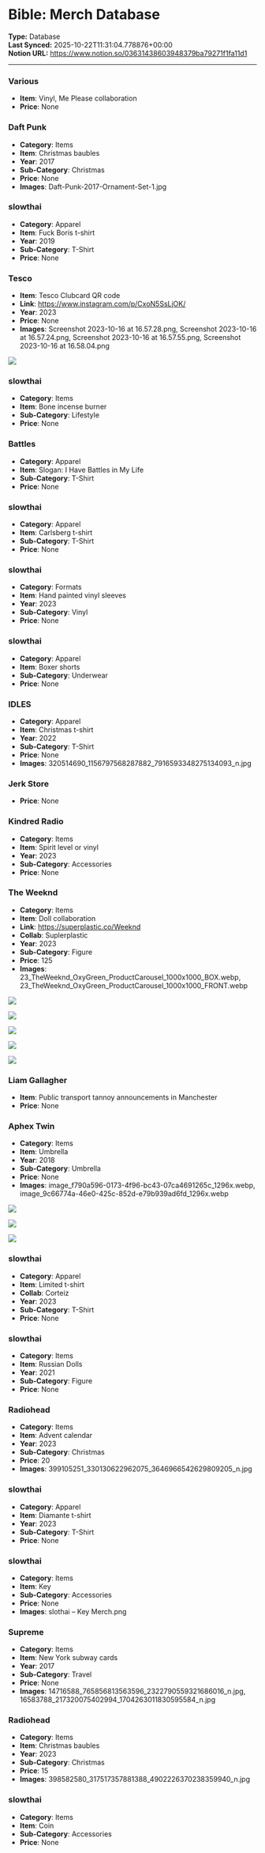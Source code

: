 # Bible: Merch Database

**Type:** Database  
**Last Synced:** 2025-10-22T11:31:04.778876+00:00  
**Notion URL:** https://www.notion.so/03631438603948379ba79271f1fa11d1  

---

### Various
- **Item**: Vinyl, Me Please collaboration 
- **Price**: None



### Daft Punk
- **Category**: Items
- **Item**: Christmas baubles
- **Year**: 2017
- **Sub-Category**: Christmas
- **Price**: None
- **Images**: Daft-Punk-2017-Ornament-Set-1.jpg



### slowthai
- **Category**: Apparel
- **Item**: Fuck Boris t-shirt
- **Year**: 2019
- **Sub-Category**: T-Shirt
- **Price**: None



### Tesco
- **Item**: Tesco Clubcard QR code
- **Link**: https://www.instagram.com/p/CxoN5SsLjOK/
- **Year**: 2023
- **Price**: None
- **Images**: Screenshot 2023-10-16 at 16.57.28.png, Screenshot 2023-10-16 at 16.57.24.png, Screenshot 2023-10-16 at 16.57.55.png, Screenshot 2023-10-16 at 16.58.04.png

![](https://prod-files-secure.s3.us-west-2.amazonaws.com/574ba0cc-1139-4d2f-8925-da579e61391f/946db7e6-aecd-4ee9-be4f-3ee96bdce4b1/Screenshot_2023-10-16_at_17.13.39.png?X-Amz-Algorithm=AWS4-HMAC-SHA256&X-Amz-Content-Sha256=UNSIGNED-PAYLOAD&X-Amz-Credential=ASIAZI2LB466VZTUPDNE%2F20251022%2Fus-west-2%2Fs3%2Faws4_request&X-Amz-Date=20251022T113058Z&X-Amz-Expires=3600&X-Amz-Security-Token=IQoJb3JpZ2luX2VjEHQaCXVzLXdlc3QtMiJHMEUCIBth3DmqbjAxz1IkA5WLHHz6TUgIHPZzqjlIzEnh8iTWAiEA5JcyDBQaj%2FD8g12war0hJTEB43nTBA5ZXwFwvfYyrsYq%2FwMILBAAGgw2Mzc0MjMxODM4MDUiDAAH8BK%2FSI5d0FfnmCrcA0iHHJGW1vAnCdfoKp436IlH8ESM5e32RhtVJJOcXG9SVu8vP6tHWTdfCJ494yABuVajSEdvISsgBfnRPalwQwVrJa5CZw1mftG6dUnKUdJsQ4tKn9%2FM02n%2FHDEfx7EYtrY9ltXP3328xC%2FlrE5FuW2tj34v47PWht2XrYi5CpvJrdTE9sZpBirvQ%2FyQJmomfNxYX6sbP7qirsH6vRpzIKvdkAgaap5S07XhQBcw7IYxmrXgfo4Cal5spprzzNNCKljpAqDgWoPkU11QZQHq91aoVe3ecEYFAkkE0KSerFD2gnj%2F3h%2FBW%2Bij5OCCHC90z7JMI%2FiHlbHhLsb624DmtA5uClGLfhTP5SwCU3ff0rXPgIKPB%2F6wz3RClfpI8vQT%2Bd5lJrJK7Jd274iJZ4%2BElOm0B1pwN%2BtJA63hgymv4TISddvueqYYcOkY1JSY1HcnRZ7YQfdBhZDWRx9RWCbMK%2FWxXnDgdnfZ4h9%2FCJwE9sBrUr6qrHQi1wAWT%2FtYsnl2ykRGokIDOIUzKQZhKLXfRVeYpUn66FuW0BYPSC8J7jr0qUJiSHzfkjpJXOLC8eGnuHsEx6yiOTlgJBnf9s5ABninBSIMPU0EiF5e92Agtol0TdNTVkWBBICsSynAMP%2F84scGOqUBNJ6yta%2BmQVEy0f1i2SbNhHytC0unbJU3FHJw7KPfDUFXMpGR3YbwBvPaD9GaEKr0u%2BhSvoKVMfhih9l4svQBxZvGKejjuEmwJc1l8oaShdfFa8wBFVJdIIVrnIpKKy86nDNIY8szkq09jA25vfBkcXZ4PsoplhODQDnsQ6tZ3%2FmNL9u4YEjgD5YL9W%2BoXIaUHDC0amffZ3rZA8qnTvCUP%2B2eeegM&X-Amz-Signature=5c21b1f79bdf5f49f66c5791695e285002f38e92cbb9c4320e4a54ca2df5e1d1&X-Amz-SignedHeaders=host&x-amz-checksum-mode=ENABLED&x-id=GetObject)



### slowthai
- **Category**: Items
- **Item**: Bone incense burner
- **Sub-Category**: Lifestyle
- **Price**: None



### Battles
- **Category**: Apparel
- **Item**: Slogan: I Have Battles in My Life
- **Sub-Category**: T-Shirt
- **Price**: None



### slowthai
- **Category**: Apparel
- **Item**: Carlsberg t-shirt
- **Sub-Category**: T-Shirt
- **Price**: None



### slowthai
- **Category**: Formats
- **Item**: Hand painted vinyl sleeves
- **Year**: 2023
- **Sub-Category**: Vinyl
- **Price**: None



### slowthai
- **Category**: Apparel
- **Item**: Boxer shorts
- **Sub-Category**: Underwear
- **Price**: None



### IDLES
- **Category**: Apparel
- **Item**: Christmas t-shirt
- **Year**: 2022
- **Sub-Category**: T-Shirt
- **Price**: None
- **Images**: 320514690_1156797568287882_7916593348275134093_n.jpg



### Jerk Store
- **Price**: None



### Kindred Radio
- **Category**: Items
- **Item**: Spirit level or vinyl
- **Year**: 2023
- **Sub-Category**: Accessories
- **Price**: None



### The Weeknd
- **Category**: Items
- **Item**: Doll collaboration
- **Link**: https://superplastic.co/Weeknd
- **Collab**: Suplerplastic
- **Year**: 2023
- **Sub-Category**: Figure
- **Price**: 125
- **Images**: 23_TheWeeknd_OxyGreen_ProductCarousel_1000x1000_BOX.webp, 23_TheWeeknd_OxyGreen_ProductCarousel_1000x1000_FRONT.webp

![](https://prod-files-secure.s3.us-west-2.amazonaws.com/574ba0cc-1139-4d2f-8925-da579e61391f/524ef4eb-5bf9-43ab-acba-c6b86d7efbd2/23_TheWeeknd_Oxy_ProductCarousel_1000x1000_R34_%283%29.webp?X-Amz-Algorithm=AWS4-HMAC-SHA256&X-Amz-Content-Sha256=UNSIGNED-PAYLOAD&X-Amz-Credential=ASIAZI2LB4664GYHNGHJ%2F20251022%2Fus-west-2%2Fs3%2Faws4_request&X-Amz-Date=20251022T113102Z&X-Amz-Expires=3600&X-Amz-Security-Token=IQoJb3JpZ2luX2VjEHQaCXVzLXdlc3QtMiJHMEUCIQCI3QwlXM3oEmQc9v6AUU9y%2FK74pvkf2GVVPF0CtbSunwIgLOHgAHdAGIeEc1782ERfPyV0F2DGkDGNsi7BVynqcKoq%2FwMILRAAGgw2Mzc0MjMxODM4MDUiDPQPP%2FLslwl2USJ5%2FircA8%2FaqHwB3NHKXmTWpxojsyZhZIMm63MnuGvZgxy%2FqReMzBLETbfS5rDGIWetoOOKp3a4GXI7%2FYW9xHvQpGXcYaIB8m61ITh6DilLMfAvSyUirfBe0cOVPWCA1gtZ6HBnHPrEfVNBGrLJ62wlXzJgSZpfjywkXTRxmPx%2FvJ4b35RPXBXNZMGJJLIdJwaLUkr%2FrEicfT1dAMIM%2F6hmR%2Ba6t4u%2BrCYyMugbWGsb7azF86sf9agEdYLi8cjYfxLWrwvzdmI7IEqXz0IVIdYaPNnfNVV00wR4%2F81ooPvDNDzwob76Q5uwWPOhrIxhvtPlxvvmXsalNQz5j08OHyjtkv8f%2FXmlfmm8GODwBcbnuFtuolqoXiD63IzOhMaA1iRn6DNWu1Q3Onfj1nh9SrhVVw4ThDSweh%2BceA%2Bd2ua4mi2%2Br%2FQKDkmAmuaNdnqHuDPwd0ATHkPpslTq8cExB6tRXJp6BjzZ0Inywm92Dd8B%2FXn4Ka366N1OJxwQ1gqsFGQ5%2BgbZoGRim9C3%2FiFmEdEy2QmQVlSlHt6HBu0SfWtsAJCsmnzPHdyuc6gR5E41G7UA%2BBh6fobgso4wFbiGq5E%2Fq%2FxTDfs%2FberaXlUelw7IW1dm8A9GuJ4%2BqciVk5es4tyCMNr84scGOqUB0uPrHROw7DBH9z3noLcEPhWRt4kqI%2F4lWLSRoW%2FP7xOjIdIK%2BhrWy4gkG3jujdZ4Lcmiy4wgqAmeyoHcvvxs91Y8sZBDhg%2BpSZwzlDLkJjzkmb%2BXyP7fhBV7pF4fmmeKy4NN9yaGzLQcQF5kmcb%2FGrj%2Fg5BtJ%2Fmsn2v7g5h82hl6E4aUUTNn%2B28kR5a6N7xbjGqxMnmUe8Pj4JnbfUkHujC789bV&X-Amz-Signature=dbd5247a0d625a4602f6653d99aa16c59b327d8a803a9de178792d8319c15982&X-Amz-SignedHeaders=host&x-amz-checksum-mode=ENABLED&x-id=GetObject)

![](https://prod-files-secure.s3.us-west-2.amazonaws.com/574ba0cc-1139-4d2f-8925-da579e61391f/1c6a8d04-f9a0-4e34-8c76-ef58c6d92175/23_TheWeeknd_OxyGreen_ProductCarousel_1000x1000_BACK.webp?X-Amz-Algorithm=AWS4-HMAC-SHA256&X-Amz-Content-Sha256=UNSIGNED-PAYLOAD&X-Amz-Credential=ASIAZI2LB4664GYHNGHJ%2F20251022%2Fus-west-2%2Fs3%2Faws4_request&X-Amz-Date=20251022T113102Z&X-Amz-Expires=3600&X-Amz-Security-Token=IQoJb3JpZ2luX2VjEHQaCXVzLXdlc3QtMiJHMEUCIQCI3QwlXM3oEmQc9v6AUU9y%2FK74pvkf2GVVPF0CtbSunwIgLOHgAHdAGIeEc1782ERfPyV0F2DGkDGNsi7BVynqcKoq%2FwMILRAAGgw2Mzc0MjMxODM4MDUiDPQPP%2FLslwl2USJ5%2FircA8%2FaqHwB3NHKXmTWpxojsyZhZIMm63MnuGvZgxy%2FqReMzBLETbfS5rDGIWetoOOKp3a4GXI7%2FYW9xHvQpGXcYaIB8m61ITh6DilLMfAvSyUirfBe0cOVPWCA1gtZ6HBnHPrEfVNBGrLJ62wlXzJgSZpfjywkXTRxmPx%2FvJ4b35RPXBXNZMGJJLIdJwaLUkr%2FrEicfT1dAMIM%2F6hmR%2Ba6t4u%2BrCYyMugbWGsb7azF86sf9agEdYLi8cjYfxLWrwvzdmI7IEqXz0IVIdYaPNnfNVV00wR4%2F81ooPvDNDzwob76Q5uwWPOhrIxhvtPlxvvmXsalNQz5j08OHyjtkv8f%2FXmlfmm8GODwBcbnuFtuolqoXiD63IzOhMaA1iRn6DNWu1Q3Onfj1nh9SrhVVw4ThDSweh%2BceA%2Bd2ua4mi2%2Br%2FQKDkmAmuaNdnqHuDPwd0ATHkPpslTq8cExB6tRXJp6BjzZ0Inywm92Dd8B%2FXn4Ka366N1OJxwQ1gqsFGQ5%2BgbZoGRim9C3%2FiFmEdEy2QmQVlSlHt6HBu0SfWtsAJCsmnzPHdyuc6gR5E41G7UA%2BBh6fobgso4wFbiGq5E%2Fq%2FxTDfs%2FberaXlUelw7IW1dm8A9GuJ4%2BqciVk5es4tyCMNr84scGOqUB0uPrHROw7DBH9z3noLcEPhWRt4kqI%2F4lWLSRoW%2FP7xOjIdIK%2BhrWy4gkG3jujdZ4Lcmiy4wgqAmeyoHcvvxs91Y8sZBDhg%2BpSZwzlDLkJjzkmb%2BXyP7fhBV7pF4fmmeKy4NN9yaGzLQcQF5kmcb%2FGrj%2Fg5BtJ%2Fmsn2v7g5h82hl6E4aUUTNn%2B28kR5a6N7xbjGqxMnmUe8Pj4JnbfUkHujC789bV&X-Amz-Signature=1047c67031244cab36e2607a198e187ad1cebac04a05c177cc7c00569ca363f1&X-Amz-SignedHeaders=host&x-amz-checksum-mode=ENABLED&x-id=GetObject)

![](https://prod-files-secure.s3.us-west-2.amazonaws.com/574ba0cc-1139-4d2f-8925-da579e61391f/7488e29c-fcc4-4585-887d-b89f810a82b3/23_TheWeeknd_OxyGreen_ProductCarousel_1000x1000_BOX.webp?X-Amz-Algorithm=AWS4-HMAC-SHA256&X-Amz-Content-Sha256=UNSIGNED-PAYLOAD&X-Amz-Credential=ASIAZI2LB4664GYHNGHJ%2F20251022%2Fus-west-2%2Fs3%2Faws4_request&X-Amz-Date=20251022T113102Z&X-Amz-Expires=3600&X-Amz-Security-Token=IQoJb3JpZ2luX2VjEHQaCXVzLXdlc3QtMiJHMEUCIQCI3QwlXM3oEmQc9v6AUU9y%2FK74pvkf2GVVPF0CtbSunwIgLOHgAHdAGIeEc1782ERfPyV0F2DGkDGNsi7BVynqcKoq%2FwMILRAAGgw2Mzc0MjMxODM4MDUiDPQPP%2FLslwl2USJ5%2FircA8%2FaqHwB3NHKXmTWpxojsyZhZIMm63MnuGvZgxy%2FqReMzBLETbfS5rDGIWetoOOKp3a4GXI7%2FYW9xHvQpGXcYaIB8m61ITh6DilLMfAvSyUirfBe0cOVPWCA1gtZ6HBnHPrEfVNBGrLJ62wlXzJgSZpfjywkXTRxmPx%2FvJ4b35RPXBXNZMGJJLIdJwaLUkr%2FrEicfT1dAMIM%2F6hmR%2Ba6t4u%2BrCYyMugbWGsb7azF86sf9agEdYLi8cjYfxLWrwvzdmI7IEqXz0IVIdYaPNnfNVV00wR4%2F81ooPvDNDzwob76Q5uwWPOhrIxhvtPlxvvmXsalNQz5j08OHyjtkv8f%2FXmlfmm8GODwBcbnuFtuolqoXiD63IzOhMaA1iRn6DNWu1Q3Onfj1nh9SrhVVw4ThDSweh%2BceA%2Bd2ua4mi2%2Br%2FQKDkmAmuaNdnqHuDPwd0ATHkPpslTq8cExB6tRXJp6BjzZ0Inywm92Dd8B%2FXn4Ka366N1OJxwQ1gqsFGQ5%2BgbZoGRim9C3%2FiFmEdEy2QmQVlSlHt6HBu0SfWtsAJCsmnzPHdyuc6gR5E41G7UA%2BBh6fobgso4wFbiGq5E%2Fq%2FxTDfs%2FberaXlUelw7IW1dm8A9GuJ4%2BqciVk5es4tyCMNr84scGOqUB0uPrHROw7DBH9z3noLcEPhWRt4kqI%2F4lWLSRoW%2FP7xOjIdIK%2BhrWy4gkG3jujdZ4Lcmiy4wgqAmeyoHcvvxs91Y8sZBDhg%2BpSZwzlDLkJjzkmb%2BXyP7fhBV7pF4fmmeKy4NN9yaGzLQcQF5kmcb%2FGrj%2Fg5BtJ%2Fmsn2v7g5h82hl6E4aUUTNn%2B28kR5a6N7xbjGqxMnmUe8Pj4JnbfUkHujC789bV&X-Amz-Signature=8fbe3d90d51caa721efaddaa1250ca470496308fb8cf537cff548cd5539e7fe5&X-Amz-SignedHeaders=host&x-amz-checksum-mode=ENABLED&x-id=GetObject)

![](https://prod-files-secure.s3.us-west-2.amazonaws.com/574ba0cc-1139-4d2f-8925-da579e61391f/d7b9b868-2e61-46fd-a08e-0949297e2fb1/23_TheWeeknd_OxyGreen_ProductCarousel_1000x1000_FRONT.webp?X-Amz-Algorithm=AWS4-HMAC-SHA256&X-Amz-Content-Sha256=UNSIGNED-PAYLOAD&X-Amz-Credential=ASIAZI2LB4664GYHNGHJ%2F20251022%2Fus-west-2%2Fs3%2Faws4_request&X-Amz-Date=20251022T113102Z&X-Amz-Expires=3600&X-Amz-Security-Token=IQoJb3JpZ2luX2VjEHQaCXVzLXdlc3QtMiJHMEUCIQCI3QwlXM3oEmQc9v6AUU9y%2FK74pvkf2GVVPF0CtbSunwIgLOHgAHdAGIeEc1782ERfPyV0F2DGkDGNsi7BVynqcKoq%2FwMILRAAGgw2Mzc0MjMxODM4MDUiDPQPP%2FLslwl2USJ5%2FircA8%2FaqHwB3NHKXmTWpxojsyZhZIMm63MnuGvZgxy%2FqReMzBLETbfS5rDGIWetoOOKp3a4GXI7%2FYW9xHvQpGXcYaIB8m61ITh6DilLMfAvSyUirfBe0cOVPWCA1gtZ6HBnHPrEfVNBGrLJ62wlXzJgSZpfjywkXTRxmPx%2FvJ4b35RPXBXNZMGJJLIdJwaLUkr%2FrEicfT1dAMIM%2F6hmR%2Ba6t4u%2BrCYyMugbWGsb7azF86sf9agEdYLi8cjYfxLWrwvzdmI7IEqXz0IVIdYaPNnfNVV00wR4%2F81ooPvDNDzwob76Q5uwWPOhrIxhvtPlxvvmXsalNQz5j08OHyjtkv8f%2FXmlfmm8GODwBcbnuFtuolqoXiD63IzOhMaA1iRn6DNWu1Q3Onfj1nh9SrhVVw4ThDSweh%2BceA%2Bd2ua4mi2%2Br%2FQKDkmAmuaNdnqHuDPwd0ATHkPpslTq8cExB6tRXJp6BjzZ0Inywm92Dd8B%2FXn4Ka366N1OJxwQ1gqsFGQ5%2BgbZoGRim9C3%2FiFmEdEy2QmQVlSlHt6HBu0SfWtsAJCsmnzPHdyuc6gR5E41G7UA%2BBh6fobgso4wFbiGq5E%2Fq%2FxTDfs%2FberaXlUelw7IW1dm8A9GuJ4%2BqciVk5es4tyCMNr84scGOqUB0uPrHROw7DBH9z3noLcEPhWRt4kqI%2F4lWLSRoW%2FP7xOjIdIK%2BhrWy4gkG3jujdZ4Lcmiy4wgqAmeyoHcvvxs91Y8sZBDhg%2BpSZwzlDLkJjzkmb%2BXyP7fhBV7pF4fmmeKy4NN9yaGzLQcQF5kmcb%2FGrj%2Fg5BtJ%2Fmsn2v7g5h82hl6E4aUUTNn%2B28kR5a6N7xbjGqxMnmUe8Pj4JnbfUkHujC789bV&X-Amz-Signature=8b8f1e3b949e39ac1987850fc16c2ae25cf28a28662948aba286eca8ed8d07b4&X-Amz-SignedHeaders=host&x-amz-checksum-mode=ENABLED&x-id=GetObject)

![](https://prod-files-secure.s3.us-west-2.amazonaws.com/574ba0cc-1139-4d2f-8925-da579e61391f/2604c751-6656-4efb-8098-f6470476bd09/23_TheWeeknd_OxyGreen_ProductCarousel_1000x1000_R34.webp?X-Amz-Algorithm=AWS4-HMAC-SHA256&X-Amz-Content-Sha256=UNSIGNED-PAYLOAD&X-Amz-Credential=ASIAZI2LB4664GYHNGHJ%2F20251022%2Fus-west-2%2Fs3%2Faws4_request&X-Amz-Date=20251022T113102Z&X-Amz-Expires=3600&X-Amz-Security-Token=IQoJb3JpZ2luX2VjEHQaCXVzLXdlc3QtMiJHMEUCIQCI3QwlXM3oEmQc9v6AUU9y%2FK74pvkf2GVVPF0CtbSunwIgLOHgAHdAGIeEc1782ERfPyV0F2DGkDGNsi7BVynqcKoq%2FwMILRAAGgw2Mzc0MjMxODM4MDUiDPQPP%2FLslwl2USJ5%2FircA8%2FaqHwB3NHKXmTWpxojsyZhZIMm63MnuGvZgxy%2FqReMzBLETbfS5rDGIWetoOOKp3a4GXI7%2FYW9xHvQpGXcYaIB8m61ITh6DilLMfAvSyUirfBe0cOVPWCA1gtZ6HBnHPrEfVNBGrLJ62wlXzJgSZpfjywkXTRxmPx%2FvJ4b35RPXBXNZMGJJLIdJwaLUkr%2FrEicfT1dAMIM%2F6hmR%2Ba6t4u%2BrCYyMugbWGsb7azF86sf9agEdYLi8cjYfxLWrwvzdmI7IEqXz0IVIdYaPNnfNVV00wR4%2F81ooPvDNDzwob76Q5uwWPOhrIxhvtPlxvvmXsalNQz5j08OHyjtkv8f%2FXmlfmm8GODwBcbnuFtuolqoXiD63IzOhMaA1iRn6DNWu1Q3Onfj1nh9SrhVVw4ThDSweh%2BceA%2Bd2ua4mi2%2Br%2FQKDkmAmuaNdnqHuDPwd0ATHkPpslTq8cExB6tRXJp6BjzZ0Inywm92Dd8B%2FXn4Ka366N1OJxwQ1gqsFGQ5%2BgbZoGRim9C3%2FiFmEdEy2QmQVlSlHt6HBu0SfWtsAJCsmnzPHdyuc6gR5E41G7UA%2BBh6fobgso4wFbiGq5E%2Fq%2FxTDfs%2FberaXlUelw7IW1dm8A9GuJ4%2BqciVk5es4tyCMNr84scGOqUB0uPrHROw7DBH9z3noLcEPhWRt4kqI%2F4lWLSRoW%2FP7xOjIdIK%2BhrWy4gkG3jujdZ4Lcmiy4wgqAmeyoHcvvxs91Y8sZBDhg%2BpSZwzlDLkJjzkmb%2BXyP7fhBV7pF4fmmeKy4NN9yaGzLQcQF5kmcb%2FGrj%2Fg5BtJ%2Fmsn2v7g5h82hl6E4aUUTNn%2B28kR5a6N7xbjGqxMnmUe8Pj4JnbfUkHujC789bV&X-Amz-Signature=2bd1988444e79742e673356c95b1f334b74d95a2a0ecff2f65b0fc20b413ed8a&X-Amz-SignedHeaders=host&x-amz-checksum-mode=ENABLED&x-id=GetObject)



### Liam Gallagher
- **Item**: Public transport tannoy announcements in Manchester
- **Price**: None



### Aphex Twin
- **Category**: Items
- **Item**: Umbrella
- **Year**: 2018
- **Sub-Category**: Umbrella
- **Price**: None
- **Images**: image_f790a596-0173-4f96-bc43-07ca4691265c_1296x.webp, image_9c66774a-46e0-425c-852d-e79b939ad6fd_1296x.webp

![](https://prod-files-secure.s3.us-west-2.amazonaws.com/574ba0cc-1139-4d2f-8925-da579e61391f/38202f85-3c71-47d7-9090-d7057bf59247/image_f790a596-0173-4f96-bc43-07ca4691265c_1296x.webp?X-Amz-Algorithm=AWS4-HMAC-SHA256&X-Amz-Content-Sha256=UNSIGNED-PAYLOAD&X-Amz-Credential=ASIAZI2LB466UWPDS2IQ%2F20251022%2Fus-west-2%2Fs3%2Faws4_request&X-Amz-Date=20251022T113103Z&X-Amz-Expires=3600&X-Amz-Security-Token=IQoJb3JpZ2luX2VjEHQaCXVzLXdlc3QtMiJGMEQCIAxww1AyxsstaTMhdBFyy33gYlD3slSHcnZ6nP%2By6YwSAiAiVfelhgoZ5MqgDifgh8WnjcaAs0Z7Bgwx8Dpi1jt1Iir%2FAwgsEAAaDDYzNzQyMzE4MzgwNSIMXhlxfLWJZmXG3SlLKtwDWC9XoO9IyR5NUjzyFYvsuw3KA33u28LuP8o9JywYNgt4H5XJJXCnkLHhW6DCNQb7FNDzas7nFJ5DjO9%2F9epK6HC%2FJDd2wC2JbK4ClAvqh8GkTL2KGNdQhh5P7vcASGmPTuqNUS5zdxpGfxUUCHUL4U4CI1sM0C%2BEesJnrW%2B8LtI5gFB%2BxUCtciPgOt0RdDvWXPuc08mE7IzvjrA19u8GYhkj%2FQXWoxki9o3oQKNTxEdDLTPW7%2FuOzMEO7EJnECub8vDbRHPQOmRXdSgUcaaLwh%2Bxdc1HxZbnOMLpDsWTak4WaVkDX7It%2BypPOc8wqRRU6W9yt4Uu8mI3cU72a8f1xA1noLVjpUm9DofT%2B97JU32%2BVaSBbgj3VgjVUAqmP53UYSuk%2FlYHjmHQtZ%2Frfa4jpzhSHb71qHyenlvazYRVSdDpT1CGdZnZs%2B%2BQeI9mYS7EorS2W8UTJYzZCF0iVze3W2ZIvFq5PnN7UPbJuFMbRFUYU3pKiYeT9bV7WaG2E12zDSWQfmD%2BxIDPZphSsd%2FtN0nh5BHEWa1cn0dXoH8iE065uArZ6CxfOjSR2YHp4TfOPyiJ9HRZs%2ByFKeYSum62wp9CnlY0U3FQ7c9WI%2FKoJ4ylUcRVYxHcuJXF3Gow5PzixwY6pgHEZ%2B5tjX1wDcwMKxy3qS7Y20wKTABp1CMEelhUtFHuaatRTstRhPTW6mP2b%2FXKg3%2BtlCmrz%2BeBsIlP9Lbs1itTtzCHiKMgUA1Oty9YK3pfzWf09NDzvvwhtReBeo8VxU%2BCLPt7QCZfatqk%2BAC9u4PpPNYbbws4xgxUqBbNVaYDlINCoppjJIWub%2Fo%2FXrb1UUY6UKaR3SxJHfS3mpMggwlKRMNvQGxL&X-Amz-Signature=02266e514b71456093a6b34daf1ecdd26a8110b864af70ef3c73e380f7017308&X-Amz-SignedHeaders=host&x-amz-checksum-mode=ENABLED&x-id=GetObject)

![](https://prod-files-secure.s3.us-west-2.amazonaws.com/574ba0cc-1139-4d2f-8925-da579e61391f/76aa4653-32db-4d30-bc87-e786a1ed5f9d/image_9c66774a-46e0-425c-852d-e79b939ad6fd_1296x.webp?X-Amz-Algorithm=AWS4-HMAC-SHA256&X-Amz-Content-Sha256=UNSIGNED-PAYLOAD&X-Amz-Credential=ASIAZI2LB466UWPDS2IQ%2F20251022%2Fus-west-2%2Fs3%2Faws4_request&X-Amz-Date=20251022T113103Z&X-Amz-Expires=3600&X-Amz-Security-Token=IQoJb3JpZ2luX2VjEHQaCXVzLXdlc3QtMiJGMEQCIAxww1AyxsstaTMhdBFyy33gYlD3slSHcnZ6nP%2By6YwSAiAiVfelhgoZ5MqgDifgh8WnjcaAs0Z7Bgwx8Dpi1jt1Iir%2FAwgsEAAaDDYzNzQyMzE4MzgwNSIMXhlxfLWJZmXG3SlLKtwDWC9XoO9IyR5NUjzyFYvsuw3KA33u28LuP8o9JywYNgt4H5XJJXCnkLHhW6DCNQb7FNDzas7nFJ5DjO9%2F9epK6HC%2FJDd2wC2JbK4ClAvqh8GkTL2KGNdQhh5P7vcASGmPTuqNUS5zdxpGfxUUCHUL4U4CI1sM0C%2BEesJnrW%2B8LtI5gFB%2BxUCtciPgOt0RdDvWXPuc08mE7IzvjrA19u8GYhkj%2FQXWoxki9o3oQKNTxEdDLTPW7%2FuOzMEO7EJnECub8vDbRHPQOmRXdSgUcaaLwh%2Bxdc1HxZbnOMLpDsWTak4WaVkDX7It%2BypPOc8wqRRU6W9yt4Uu8mI3cU72a8f1xA1noLVjpUm9DofT%2B97JU32%2BVaSBbgj3VgjVUAqmP53UYSuk%2FlYHjmHQtZ%2Frfa4jpzhSHb71qHyenlvazYRVSdDpT1CGdZnZs%2B%2BQeI9mYS7EorS2W8UTJYzZCF0iVze3W2ZIvFq5PnN7UPbJuFMbRFUYU3pKiYeT9bV7WaG2E12zDSWQfmD%2BxIDPZphSsd%2FtN0nh5BHEWa1cn0dXoH8iE065uArZ6CxfOjSR2YHp4TfOPyiJ9HRZs%2ByFKeYSum62wp9CnlY0U3FQ7c9WI%2FKoJ4ylUcRVYxHcuJXF3Gow5PzixwY6pgHEZ%2B5tjX1wDcwMKxy3qS7Y20wKTABp1CMEelhUtFHuaatRTstRhPTW6mP2b%2FXKg3%2BtlCmrz%2BeBsIlP9Lbs1itTtzCHiKMgUA1Oty9YK3pfzWf09NDzvvwhtReBeo8VxU%2BCLPt7QCZfatqk%2BAC9u4PpPNYbbws4xgxUqBbNVaYDlINCoppjJIWub%2Fo%2FXrb1UUY6UKaR3SxJHfS3mpMggwlKRMNvQGxL&X-Amz-Signature=d6e670cdae7a2120abaf9f2a595c36f36b020f12f07684dd7583f14b9c9144ea&X-Amz-SignedHeaders=host&x-amz-checksum-mode=ENABLED&x-id=GetObject)

![](https://prod-files-secure.s3.us-west-2.amazonaws.com/574ba0cc-1139-4d2f-8925-da579e61391f/0a9313df-4334-4194-907e-bbbfd055bd22/image_8335da15-82a5-4e0b-ab45-8cd6d2ad625a_1296x.webp?X-Amz-Algorithm=AWS4-HMAC-SHA256&X-Amz-Content-Sha256=UNSIGNED-PAYLOAD&X-Amz-Credential=ASIAZI2LB466UWPDS2IQ%2F20251022%2Fus-west-2%2Fs3%2Faws4_request&X-Amz-Date=20251022T113103Z&X-Amz-Expires=3600&X-Amz-Security-Token=IQoJb3JpZ2luX2VjEHQaCXVzLXdlc3QtMiJGMEQCIAxww1AyxsstaTMhdBFyy33gYlD3slSHcnZ6nP%2By6YwSAiAiVfelhgoZ5MqgDifgh8WnjcaAs0Z7Bgwx8Dpi1jt1Iir%2FAwgsEAAaDDYzNzQyMzE4MzgwNSIMXhlxfLWJZmXG3SlLKtwDWC9XoO9IyR5NUjzyFYvsuw3KA33u28LuP8o9JywYNgt4H5XJJXCnkLHhW6DCNQb7FNDzas7nFJ5DjO9%2F9epK6HC%2FJDd2wC2JbK4ClAvqh8GkTL2KGNdQhh5P7vcASGmPTuqNUS5zdxpGfxUUCHUL4U4CI1sM0C%2BEesJnrW%2B8LtI5gFB%2BxUCtciPgOt0RdDvWXPuc08mE7IzvjrA19u8GYhkj%2FQXWoxki9o3oQKNTxEdDLTPW7%2FuOzMEO7EJnECub8vDbRHPQOmRXdSgUcaaLwh%2Bxdc1HxZbnOMLpDsWTak4WaVkDX7It%2BypPOc8wqRRU6W9yt4Uu8mI3cU72a8f1xA1noLVjpUm9DofT%2B97JU32%2BVaSBbgj3VgjVUAqmP53UYSuk%2FlYHjmHQtZ%2Frfa4jpzhSHb71qHyenlvazYRVSdDpT1CGdZnZs%2B%2BQeI9mYS7EorS2W8UTJYzZCF0iVze3W2ZIvFq5PnN7UPbJuFMbRFUYU3pKiYeT9bV7WaG2E12zDSWQfmD%2BxIDPZphSsd%2FtN0nh5BHEWa1cn0dXoH8iE065uArZ6CxfOjSR2YHp4TfOPyiJ9HRZs%2ByFKeYSum62wp9CnlY0U3FQ7c9WI%2FKoJ4ylUcRVYxHcuJXF3Gow5PzixwY6pgHEZ%2B5tjX1wDcwMKxy3qS7Y20wKTABp1CMEelhUtFHuaatRTstRhPTW6mP2b%2FXKg3%2BtlCmrz%2BeBsIlP9Lbs1itTtzCHiKMgUA1Oty9YK3pfzWf09NDzvvwhtReBeo8VxU%2BCLPt7QCZfatqk%2BAC9u4PpPNYbbws4xgxUqBbNVaYDlINCoppjJIWub%2Fo%2FXrb1UUY6UKaR3SxJHfS3mpMggwlKRMNvQGxL&X-Amz-Signature=588803c31a13cba5b3975e9db7040affd49c688a57c2be49f343617ad60b48fb&X-Amz-SignedHeaders=host&x-amz-checksum-mode=ENABLED&x-id=GetObject)



### slowthai
- **Category**: Apparel
- **Item**: Limited t-shirt
- **Collab**: Corteiz
- **Year**: 2023
- **Sub-Category**: T-Shirt
- **Price**: None



### slowthai
- **Category**: Items
- **Item**: Russian Dolls
- **Year**: 2021
- **Sub-Category**: Figure
- **Price**: None



### Radiohead
- **Category**: Items
- **Item**: Advent calendar
- **Year**: 2023
- **Sub-Category**: Christmas
- **Price**: 20
- **Images**: 399105251_330130622962075_3646966542629809205_n.jpg



### slowthai
- **Category**: Apparel
- **Item**: Diamante t-shirt
- **Year**: 2023
- **Sub-Category**: T-Shirt
- **Price**: None



### slowthai
- **Category**: Items
- **Item**: Key
- **Sub-Category**: Accessories
- **Price**: None
- **Images**: slothai – Key Merch.png



### Supreme
- **Category**: Items
- **Item**: New York subway cards
- **Year**: 2017
- **Sub-Category**: Travel
- **Price**: None
- **Images**: 14716588_765856813563596_2322790559321686016_n.jpg, 16583788_217320075402994_1704263011830595584_n.jpg



### Radiohead
- **Category**: Items
- **Item**: Christmas baubles
- **Year**: 2023
- **Sub-Category**: Christmas
- **Price**: 15
- **Images**: 398582580_317517357881388_4902226370238359940_n.jpg



### slowthai
- **Category**: Items
- **Item**: Coin
- **Sub-Category**: Accessories
- **Price**: None



